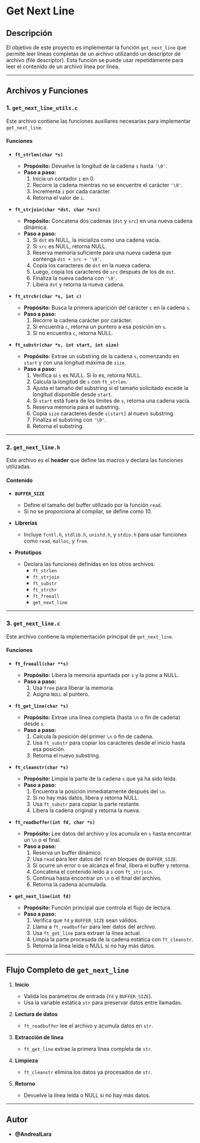 # Get Next Line

## Descripción

El objetivo de este proyecto es implementar la función `get_next_line` que permite leer líneas completas de un archivo utilizando un descriptor de archivo (file descriptor). Esta función se puede usar repetidamente para leer el contenido de un archivo línea por línea.

---

## Archivos y Funciones

### **1. `get_next_line_utils.c`**

Este archivo contiene las funciones auxiliares necesarias para implementar `get_next_line`.

#### **Funciones**

- **`ft_strlen(char *s)`**
  - **Propósito:** Devuelve la longitud de la cadena `s` hasta `'\0'`.
  - **Paso a paso:**
    1. Inicia un contador `i` en 0.
    2. Recorre la cadena mientras no se encuentre el carácter `'\0'`.
    3. Incrementa `i` por cada carácter.
    4. Retorna el valor de `i`.

- **`ft_strjoin(char *dst, char *src)`**
  - **Propósito:** Concatena dos cadenas (`dst` y `src`) en una nueva cadena dinámica.
  - **Paso a paso:**
    1. Si `dst` es NULL, la inicializa como una cadena vacía.
    2. Si `src` es NULL, retorna NULL.
    3. Reserva memoria suficiente para una nueva cadena que contenga `dst + src + '\0'`.
    4. Copia los caracteres de `dst` en la nueva cadena.
    5. Luego, copia los caracteres de `src` después de los de `dst`.
    6. Finaliza la nueva cadena con `'\0'`.
    7. Libera `dst` y retorna la nueva cadena.

- **`ft_strchr(char *s, int c)`**
  - **Propósito:** Busca la primera aparición del carácter `c` en la cadena `s`.
  - **Paso a paso:**
    1. Recorre la cadena carácter por carácter.
    2. Si encuentra `c`, retorna un puntero a esa posición en `s`.
    3. Si no encuentra `c`, retorna NULL.

- **`ft_substr(char *s, int start, int size)`**
  - **Propósito:** Extrae un substring de la cadena `s`, comenzando en `start` y con una longitud máxima de `size`.
  - **Paso a paso:**
    1. Verifica si `s` es NULL. Si lo es, retorna NULL.
    2. Calcula la longitud de `s` con `ft_strlen`.
    3. Ajusta el tamaño del substring si el tamaño solicitado excede la longitud disponible desde `start`.
    4. Si `start` está fuera de los límites de `s`, retorna una cadena vacía.
    5. Reserva memoria para el substring.
    6. Copia `size` caracteres desde `s[start]` al nuevo substring.
    7. Finaliza el substring con `'\0'`.
    8. Retorna el substring.

---

### **2. `get_next_line.h`**

Este archivo es el **header** que define las macros y declara las funciones utilizadas.

#### **Contenido**

- **`BUFFER_SIZE`**
  - Define el tamaño del buffer utilizado por la función `read`.
  - Si no se proporciona al compilar, se define como 10.

- **Librerías**
  - Incluye `fcntl.h`, `stdlib.h`, `unistd.h`, y `stdio.h` para usar funciones como `read`, `malloc`, y `free`.

- **Prototipos**
  - Declara las funciones definidas en los otros archivos:
    - `ft_strlen`
    - `ft_strjoin`
    - `ft_substr`
    - `ft_strchr`
    - `ft_freeall`
    - `get_next_line`

---

### **3. `get_next_line.c`**

Este archivo contiene la implementación principal de `get_next_line`.

#### **Funciones**

- **`ft_freeall(char **s)`**
  - **Propósito:** Libera la memoria apuntada por `s` y la pone a NULL.
  - **Paso a paso:**
    1. Usa `free` para liberar la memoria.
    2. Asigna `NULL` al puntero.

- **`ft_get_line(char *s)`**
  - **Propósito:** Extrae una línea completa (hasta `\n` o fin de cadena) desde `s`.
  - **Paso a paso:**
    1. Calcula la posición del primer `\n` o fin de cadena.
    2. Usa `ft_substr` para copiar los caracteres desde el inicio hasta esa posición.
    3. Retorna el nuevo substring.

- **`ft_cleanstr(char *s)`**
  - **Propósito:** Limpia la parte de la cadena `s` que ya ha sido leída.
  - **Paso a paso:**
    1. Encuentra la posición inmediatamente después del `\n`.
    2. Si no hay más datos, libera y retorna NULL.
    3. Usa `ft_substr` para copiar la parte restante.
    4. Libera la cadena original y retorna la nueva.

- **`ft_readbuffer(int fd, char *s)`**
  - **Propósito:** Lee datos del archivo y los acumula en `s` hasta encontrar un `\n` o el final.
  - **Paso a paso:**
    1. Reserva un buffer dinámico.
    2. Usa `read` para leer datos del `fd` en bloques de `BUFFER_SIZE`.
    3. Si ocurre un error o se alcanza el final, libera el buffer y retorna.
    4. Concatena el contenido leído a `s` con `ft_strjoin`.
    5. Continua hasta encontrar un `\n` o el final del archivo.
    6. Retorna la cadena acumulada.

- **`get_next_line(int fd)`**
  - **Propósito:** Función principal que controla el flujo de lectura.
  - **Paso a paso:**
    1. Verifica que `fd` y `BUFFER_SIZE` sean válidos.
    2. Llama a `ft_readbuffer` para leer datos del archivo.
    3. Usa `ft_get_line` para extraer la línea actual.
    4. Limpia la parte procesada de la cadena estática con `ft_cleanstr`.
    5. Retorna la línea leída o NULL si no hay más datos.

---

## Flujo Completo de `get_next_line`

1. **Inicio**
   - Valida los parámetros de entrada (`fd` y `BUFFER_SIZE`).
   - Usa la variable estática `str` para preservar datos entre llamadas.

2. **Lectura de datos**
   - `ft_readbuffer` lee el archivo y acumula datos en `str`.

3. **Extracción de línea**
   - `ft_get_line` extrae la primera línea completa de `str`.

4. **Limpieza**
   - `ft_cleanstr` elimina los datos ya procesados de `str`.

5. **Retorno**
   - Devuelve la línea leída o NULL si no hay más datos.

---

## Autor

- **@AndreaILara**
